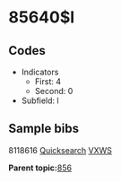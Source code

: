 # 85640$l

## Codes

-   Indicators
    -   First: 4
    -   Second: 0
-   Subfield: l

## Sample bibs

8118616 [Quicksearch](https://search.library.yale.edu/catalog/8118616) [VXWS](http://prodorbis.library.yale.edu:7014/vxws/GetHoldingsService?bibId=8118616)

**Parent topic:**[856](../../tags/856/856.md)

